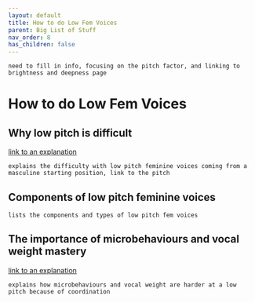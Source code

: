 ```yaml
---
layout: default
title: How to do Low Fem Voices
parent: Big List of Stuff
nav_order: 8
has_children: false
---
```

```
need to fill in info, focusing on the pitch factor, and linking to brightness and deepness page
```

# How to do Low Fem Voices

## Why low pitch is difficult
[link to an explanation](/wiki/pages/getting-started/pitch.html#why-low-pitch-voices-are-hard)
```
explains the difficulty with low pitch feminine voices coming from a masculine starting position, link to the pitch
```

## Components of low pitch feminine voices
```
lists the components and types of low pitch fem voices
```

## The importance of microbehaviours and vocal weight mastery
[link to an explanation](/wiki/pages/getting-started/pitch.html#why-low-pitch-voices-are-hard)
```
explains how microbehaviours and vocal weight are harder at a low pitch because of coordination
```
